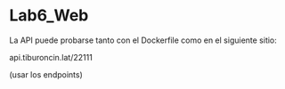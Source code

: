 # Lab6_Web

La API puede probarse tanto con el Dockerfile como en el siguiente sitio: 

api.tiburoncin.lat/22111

(usar los endpoints)
